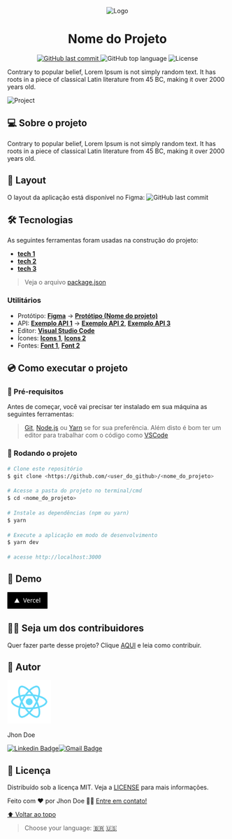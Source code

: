 <p align="center">
<img src="https://cdn.pixabay.com/photo/2014/07/13/19/17/wheel-392715_960_720.png" alt="Logo" height="128">
  <h1 align="center" id="project_name">Nome do Projeto</h1>
  <p align="center">
    <a href="">
      <img alt="GitHub last commit" src="https://img.shields.io/github/last-commit/facebook/react?color=%235965E0">
    </a>
    <img alt="GitHub top language" src="https://img.shields.io/github/languages/top/facebook/react?color=%235965E0">
    <img alt="License" src="https://img.shields.io/github/license/facebook/react?color=%235965E0">
  </p>
</p>

Contrary to popular belief, Lorem Ipsum is not simply random text. It has roots in a piece of classical Latin literature from 45 BC, making it over 2000 years old.

![Project](https://semantic-ui.com/images/wireframe/image.png)

## 💻 Sobre o projeto

Contrary to popular belief, Lorem Ipsum is not simply random text. It has roots in a piece of classical Latin literature from 45 BC, making it over 2000 years old.

## 🎨 Layout

O layout da aplicação está disponível no Figma: ![GitHub last commit](https://img.shields.io/badge/Acessar%20Layout%20-Figma-%235965E0)

## 🛠 Tecnologias

As seguintes ferramentas foram usadas na construção do projeto:

- **[tech 1](https://exemplo.com)**
- **[tech 2](https://exemplo.com)**
- **[tech 3](https://exemplo.com)**

> Veja o arquivo [package.json](https://github.com/<user_do_github>/<nome_do_projeto>/package.json>)

### Utilitários

- Protótipo: **[Figma](https://www.figma.com/)** → **[Protótipo (Nome do projeto)](https://www.figma.com)**
- API: **[Exemplo API 1](https://exemplo.com)** → **[Exemplo API 2](https://exemplo.com)**, **[Exemplo API 3](https://exemplo.com)**
- Editor: **[Visual Studio Code](https://code.visualstudio.com/)**
- Ícones: **[Icons 1](https://exemplo.com)**, **[Icons 2](https://exemplo.com)**
- Fontes: **[Font 1](https://exemplo.com)**, **[Font 2](https://exemplo.com)**

## 💿 Como executar o projeto

### 🧰 Pré-requisitos

Antes de começar, você vai precisar ter instalado em sua máquina as seguintes ferramentas:

> [Git](https://git-scm.com), [Node.js](https://nodejs.org/en/) ou [Yarn](https://yarnpkg.com/) se for sua preferência.
> Além disto é bom ter um editor para trabalhar com o código como [VSCode](https://code.visualstudio.com/)

### 🧭 Rodando o projeto

```bash
# Clone este repositório
$ git clone <https://github.com/<user_do_github>/<nome_do_projeto>

# Acesse a pasta do projeto no terminal/cmd
$ cd <nome_do_projeto>

# Instale as dependências (npm ou yarn)
$ yarn

# Execute a aplicação em modo de desenvolvimento
$ yarn dev

# acesse http://localhost:3000
```

## 🧪 Demo

![Demo](.github/vercel_button.png)

## 🙋‍♂️ Seja um dos contribuidores

Quer fazer parte desse projeto? Clique [AQUI](CONTRIBUTING.md) e leia como contribuir.

## 🦸 Autor

<img src="https://raw.githubusercontent.com/github/explore/80688e429a7d4ef2fca1e82350fe8e3517d3494d/topics/react/react.png" width="100px" alt="Jhon Doe"/>

Jhon Doe

[![Linkedin Badge](https://img.shields.io/badge/-Linkedin-blue?style=flat-square&logo=Linkedin&logoColor=white&link=<seu_linkedin>)](seu_linkedin)[![Gmail Badge](https://img.shields.io/badge/-Gmail-c14438?style=flat-square&logo=Gmail&logoColor=white&link=mailto:<seu_email>)](mailto:<seu_email>)

## 📝 Licença

Distribuído sob a licença MIT. Veja a [LICENSE](LICENSE) para mais informações.

Feito com ❤️ por Jhon Doe 👋🏽 [Entre em contato!](seu_linkedin)

[⬆ Voltar ao topo](#project_name)

> Choose your language: [🇧🇷](README.md) [🇺🇸](README%20English.md)
